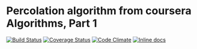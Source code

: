 # Percolation algorithm from coursera Algorithms, Part 1

[![Build Status](https://secure.travis-ci.org/mico/percolcation.svg)](https://travis-ci.org/mico/percolcation)
[![Coverage Status](https://img.shields.io/codeclimate/coverage/mico/percolcation.svg)](https://codeclimate.com/github/mico/percolcation)
[![Code Climate](https://codeclimate.com/github/mico/percolcation.svg)](https://codeclimate.com/github/mico/percolcation)
[![Inline docs](http://inch-ci.org/github/mico/percolcation.svg)](http://inch-ci.org/github/mico/percolcation)
